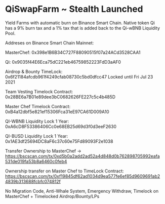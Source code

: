 # QiSwapFarm ~ Stealth Launched
Yield Farms with automatic burn on Binance Smart Chain.
Native token Qi has a 9% burn tax and a 1% tax that is added back to the Qi-wBNB Liquidity Pool.

Addreses on Binance Smart Chain Mainnet:

MasterChef: 0x398e1B6B34C727F88090515f07a24ACd3528CAA1

Qi: 0x9035f44E6Eca75dC221eb46759852223FdD3aAF0

Airdrop & Bounty TimeLock: 0x6f21184afcdb961f4249cfab08730c5bd0dfcc47 Locked until Fri Jul 23 2021

Team Vesting Timelock Contract: 0x28BE6a7B01e89dee3bC0682626FE227c5c4b485D

Master Chef Timelock Contract: 0xB4a12dbf5e821ef15306Fca31eE97CA61D009A10

QI-WBNB Liquidity Lock 1 Year: 0xA6cD8F53386406Cc0e68EB25d69d3f0d3eeF2630

QI-BUSD Liquidity Lock 1 Year: 0x1AE3df25694DC8aF6c37c60e75Fd89093F2e1038

Transfer Ownership to MasterChef -> https://bscscan.com/tx/0xd5b0a2add2ad52a4d848d0b762898705992eafa531de019fa53b8a6460c0feb4

Ownership transfer on Master Chef to TimeLock Contract: 
https://bscscan.com/tx/0xf19845df62ad1034d9ea577fe6ef85d9609691ab24839b313688fcbfc074812f

No Migration Code, Anti-Whale System, Emergency Withdraw, Timelock on MasterChef + Timelocked Airdrop/Bounty/LPs
